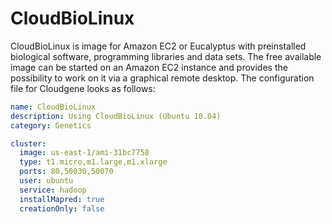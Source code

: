 CloudBioLinux
=================

CloudBioLinux is image for Amazon EC2 or Eucalyptus with preinstalled biological software, programming libraries and data sets. The free available image can be started on an Amazon EC2 instance and provides the possibility to work on it via a graphical remote desktop. The configuration file for Cloudgene looks as follows:

```yaml
name: CloudBioLinux
description: Using CloudBioLinux (Ubuntu 10.04)
category: Genetics

cluster:
  image: us-east-1/ami-31bc7758
  type: t1.micro,m1.large,m1.xlarge
  ports: 80,50030,50070
  user: ubuntu
  service: hadoop
  installMapred: true
  creationOnly: false
```